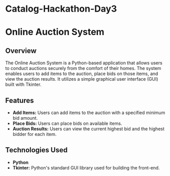 # Catalog-Hackathon-Day3
# Online Auction System

## Overview

The Online Auction System is a Python-based application that allows users to conduct auctions securely from the comfort of their homes. The system enables users to add items to the auction, place bids on those items, and view the auction results. It utilizes a simple graphical user interface (GUI) built with Tkinter.

## Features

- **Add Items:** Users can add items to the auction with a specified minimum bid amount.
- **Place Bids:** Users can place bids on available items.
- **Auction Results:** Users can view the current highest bid and the highest bidder for each item.

## Technologies Used

- **Python**
- **Tkinter:** Python's standard GUI library used for building the front-end.


